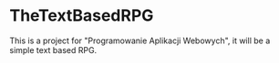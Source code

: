 # TheTextBasedRPG
This is a project for "Programowanie Aplikacji Webowych", it will be a simple text based RPG.
